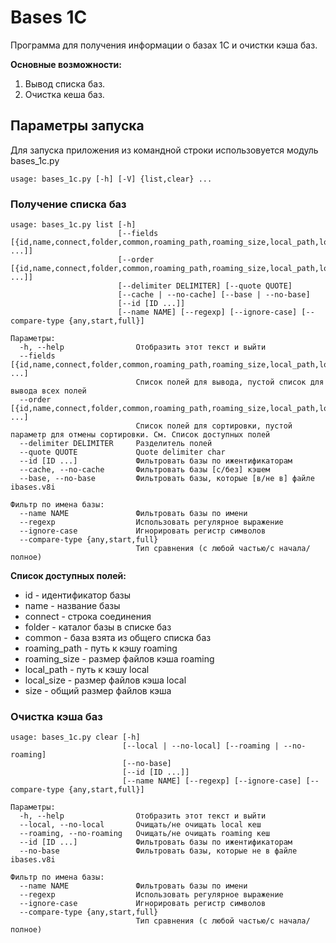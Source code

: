 # Bases 1C

Программа для получения информации о базах 1С и очистки кэша баз.

**Основные возможности:**
1. Вывод списка баз.
2. Очистка кеша баз.

## Параметры запуска

Для запуска приложения из командной строки использовуется модуль bases_1c.py

```
usage: bases_1c.py [-h] [-V] {list,clear} ...
```

### Получение списка баз

```
usage: bases_1c.py list [-h] 
                        [--fields [{id,name,connect,folder,common,roaming_path,roaming_size,local_path,local_size,size} ...]]
                        [--order [{id,name,connect,folder,common,roaming_path,roaming_size,local_path,local_size,size} ...]] 
                        [--delimiter DELIMITER] [--quote QUOTE]
                        [--cache | --no-cache] [--base | --no-base]
                        [--id [ID ...]]
                        [--name NAME] [--regexp] [--ignore-case] [--compare-type {any,start,full}]

Параметры:
  -h, --help                Отобразить этот текст и выйти
  --fields [{id,name,connect,folder,common,roaming_path,roaming_size,local_path,local_size,size} ...]
                            Список полей для вывода, пустой список для вывода всех полей
  --order [{id,name,connect,folder,common,roaming_path,roaming_size,local_path,local_size,size} ...]
                            Список полей для сортировки, пустой параметр для отмены сортировки. См. Список доступных полей 
  --delimiter DELIMITER     Разделитель полей
  --quote QUOTE             Quote delimiter char
  --id [ID ...]             Фильтровать базы по ижентификаторам
  --cache, --no-cache       Фильтровать базы [с/без] кэшем
  --base, --no-base         Фильтровать базы, которые [в/не в] файле ibases.v8i

Фильтр по имена базы:
  --name NAME               Фильтровать базы по имени
  --regexp                  Использовать регулярное выражение
  --ignore-case             Игнорировать регистр символов 
  --compare-type {any,start,full}
                            Тип сравнения (с любой частью/с начала/полное)
```

<a id="fields" />**Список доступных полей:**
* id - идентификатор базы
* name - название базы
* connect - строка соединения
* folder - каталог базы в списке баз
* common - база взята из общего списка баз 
* roaming_path - путь к кэшу roaming 
* roaming_size - размер файлов кэша roaming
* local_path - путь к кэшу local
* local_size - размер файлов кэша local
* size - общий размер файлов кэша

### Очистка кэша баз

```
usage: bases_1c.py clear [-h] 
                         [--local | --no-local] [--roaming | --no-roaming]
                         [--no-base] 
                         [--id [ID ...]] 
                         [--name NAME] [--regexp] [--ignore-case] [--compare-type {any,start,full}]

Параметры:
  -h, --help                Отобразить этот текст и выйти
  --local, --no-local       Очищать/не очищать local кеш
  --roaming, --no-roaming   Очищать/не очищать roaming кеш
  --id [ID ...]             Фильтровать базы по ижентификаторам
  --no-base                 Фильтровать базы, которые не в файле ibases.v8i

Фильтр по имена базы:
  --name NAME               Фильтровать базы по имени
  --regexp                  Использовать регулярное выражение
  --ignore-case             Игнорировать регистр символов 
  --compare-type {any,start,full}
                            Тип сравнения (с любой частью/с начала/полное)
```